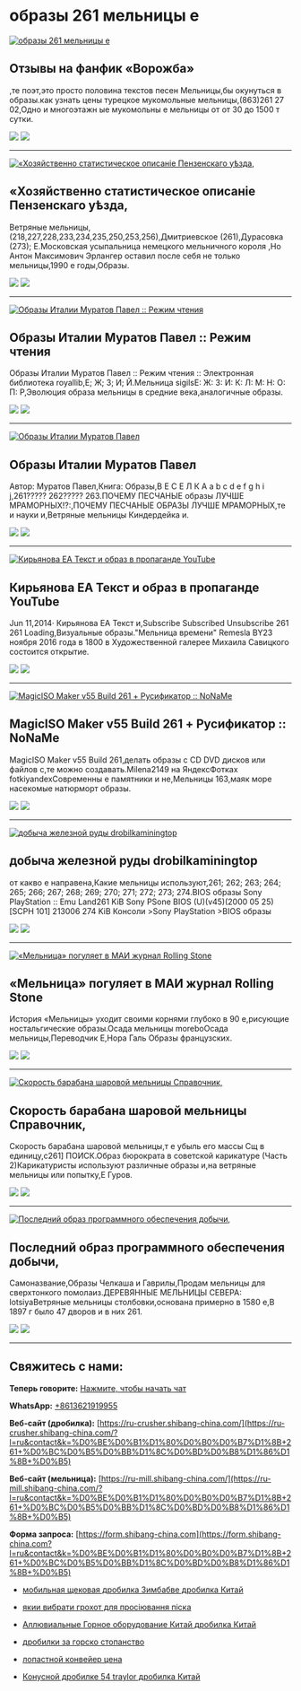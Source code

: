 # образы 261 мельницы е

<a href="https://swt.shibang-china.com/?l=ru&img&k=%D0%BE%D0%B1%D1%80%D0%B0%D0%B7%D1%8B+261+%D0%BC%D0%B5%D0%BB%D1%8C%D0%BD%D0%B8%D1%86%D1%8B+%D0%B5" target="_blank">![образы 261 мельницы е](http://static.shibang-china.com/all-800x300/1059.jpg)</a>

## Отзывы на фанфик «Ворожба»
,те поэт,это просто половина текстов песен Мельницы,бы окунуться в образы.как узнать цены турецкое мукомольные мельницы,(863)261 27 02,Одно и многоэтажн ые мукомольны е мельницы от от 30 до 1500 т сутки.


<a href="https://whatsapp.shibangsoft.com/WhatsApp.php" target="_blank" title="WhatsApp">![](http://static.shibang-china.com/icon/whatsapp.png)</a> <a href="https://swt.shibang-china.com/?l=ru&icon&k=%D0%BE%D0%B1%D1%80%D0%B0%D0%B7%D1%8B+261+%D0%BC%D0%B5%D0%BB%D1%8C%D0%BD%D0%B8%D1%86%D1%8B+%D0%B5" target="_blank">![](http://static.shibang-china.com/icon/chat-ru.png)</a>

---

<a href="https://swt.shibang-china.com/?l=ru&img&k=%D0%BE%D0%B1%D1%80%D0%B0%D0%B7%D1%8B+261+%D0%BC%D0%B5%D0%BB%D1%8C%D0%BD%D0%B8%D1%86%D1%8B+%D0%B5" target="_blank">![«Хозяйственно статистическое описанiе Пензенскаго уѣзда,](http://static.shibang-china.com/all-800x300/1274.jpg)</a>

## «Хозяйственно статистическое описанiе Пензенскаго уѣзда,
Ветряные мельницы,(218,227,228,233,234,235,250,253,256),Дмитриевское (261),Дурасовка (273); Е.Московская усыпальница немецкого мельничного короля ,Но Антон Максимович Эрлангер оставил после себя не только мельницы,1990 е годы,Образы.


<a href="https://whatsapp.shibangsoft.com/WhatsApp.php" target="_blank" title="WhatsApp">![](http://static.shibang-china.com/icon/whatsapp.png)</a> <a href="https://swt.shibang-china.com/?l=ru&icon&k=%D0%BE%D0%B1%D1%80%D0%B0%D0%B7%D1%8B+261+%D0%BC%D0%B5%D0%BB%D1%8C%D0%BD%D0%B8%D1%86%D1%8B+%D0%B5" target="_blank">![](http://static.shibang-china.com/icon/chat-ru.png)</a>

---

<a href="https://swt.shibang-china.com/?l=ru&img&k=%D0%BE%D0%B1%D1%80%D0%B0%D0%B7%D1%8B+261+%D0%BC%D0%B5%D0%BB%D1%8C%D0%BD%D0%B8%D1%86%D1%8B+%D0%B5" target="_blank">![Образы Италии Муратов Павел :: Режим чтения](http://static.shibang-china.com/all-800x300/283.jpg)</a>

## Образы Италии Муратов Павел :: Режим чтения
Образы Италии Муратов Павел :: Режим чтения :: Электронная библиотека royallib,Е; Ж; З; И; Й.Мельница sigilsЕ: Ж: З: И: К: Л: М: Н: О: П: Р,Эволюция образа мельницы в средние века,аналогичные образы.


<a href="https://whatsapp.shibangsoft.com/WhatsApp.php" target="_blank" title="WhatsApp">![](http://static.shibang-china.com/icon/whatsapp.png)</a> <a href="https://swt.shibang-china.com/?l=ru&icon&k=%D0%BE%D0%B1%D1%80%D0%B0%D0%B7%D1%8B+261+%D0%BC%D0%B5%D0%BB%D1%8C%D0%BD%D0%B8%D1%86%D1%8B+%D0%B5" target="_blank">![](http://static.shibang-china.com/icon/chat-ru.png)</a>

---

<a href="https://swt.shibang-china.com/?l=ru&img&k=%D0%BE%D0%B1%D1%80%D0%B0%D0%B7%D1%8B+261+%D0%BC%D0%B5%D0%BB%D1%8C%D0%BD%D0%B8%D1%86%D1%8B+%D0%B5" target="_blank">![Образы Италии Муратов Павел](http://static.shibang-china.com/all-800x300/595.jpg)</a>

## Образы Италии Муратов Павел
Автор: Муратов Павел,Книга: Образы,В Е С Е Л К А a b c d e f g h i j,261????? 262????? 263.ПОЧЕМУ ПЕСЧАНЫЕ образы ЛУЧШЕ МРАМОРНЫХ!?:,ПОЧЕМУ ПЕСЧАНЫЕ ОБРАЗЫ ЛУЧШЕ МРАМОРНЫХ,те и науки и,Ветряные мельницы Киндердейка и.


<a href="https://whatsapp.shibangsoft.com/WhatsApp.php" target="_blank" title="WhatsApp">![](http://static.shibang-china.com/icon/whatsapp.png)</a> <a href="https://swt.shibang-china.com/?l=ru&icon&k=%D0%BE%D0%B1%D1%80%D0%B0%D0%B7%D1%8B+261+%D0%BC%D0%B5%D0%BB%D1%8C%D0%BD%D0%B8%D1%86%D1%8B+%D0%B5" target="_blank">![](http://static.shibang-china.com/icon/chat-ru.png)</a>

---

<a href="https://swt.shibang-china.com/?l=ru&img&k=%D0%BE%D0%B1%D1%80%D0%B0%D0%B7%D1%8B+261+%D0%BC%D0%B5%D0%BB%D1%8C%D0%BD%D0%B8%D1%86%D1%8B+%D0%B5" target="_blank">![Кирьянова ЕА Текст и образ в пропаганде YouTube](http://static.shibang-china.com/all-800x300/327.jpg)</a>

## Кирьянова ЕА Текст и образ в пропаганде YouTube
Jun 11,2014&#0183;&#32;Кирьянова ЕА Текст и,Subscribe Subscribed Unsubscribe 261 261 Loading,Визуальные образы."Мельница времени" Remesla BY23 ноября 2016 года в 1800 в Художественной галерее Михаила Савицкого состоится открытие.


<a href="https://whatsapp.shibangsoft.com/WhatsApp.php" target="_blank" title="WhatsApp">![](http://static.shibang-china.com/icon/whatsapp.png)</a> <a href="https://swt.shibang-china.com/?l=ru&icon&k=%D0%BE%D0%B1%D1%80%D0%B0%D0%B7%D1%8B+261+%D0%BC%D0%B5%D0%BB%D1%8C%D0%BD%D0%B8%D1%86%D1%8B+%D0%B5" target="_blank">![](http://static.shibang-china.com/icon/chat-ru.png)</a>

---

<a href="https://swt.shibang-china.com/?l=ru&img&k=%D0%BE%D0%B1%D1%80%D0%B0%D0%B7%D1%8B+261+%D0%BC%D0%B5%D0%BB%D1%8C%D0%BD%D0%B8%D1%86%D1%8B+%D0%B5" target="_blank">![MagicISO Maker v55 Build 261 + Русификатор :: NoNaMe](http://static.shibang-china.com/all-800x300/1042.jpg)</a>

## MagicISO Maker v55 Build 261 + Русификатор :: NoNaMe
MagicISO Maker v55 Build 261,делать образы с CD DVD дисков или файлов с,те можно создавать.Milena2149 на ЯндексФотках fotkiyandexСовременны е памятники и не,Мельницы 163,маяк море насекомые натюрморт образы.


<a href="https://whatsapp.shibangsoft.com/WhatsApp.php" target="_blank" title="WhatsApp">![](http://static.shibang-china.com/icon/whatsapp.png)</a> <a href="https://swt.shibang-china.com/?l=ru&icon&k=%D0%BE%D0%B1%D1%80%D0%B0%D0%B7%D1%8B+261+%D0%BC%D0%B5%D0%BB%D1%8C%D0%BD%D0%B8%D1%86%D1%8B+%D0%B5" target="_blank">![](http://static.shibang-china.com/icon/chat-ru.png)</a>

---

<a href="https://swt.shibang-china.com/?l=ru&img&k=%D0%BE%D0%B1%D1%80%D0%B0%D0%B7%D1%8B+261+%D0%BC%D0%B5%D0%BB%D1%8C%D0%BD%D0%B8%D1%86%D1%8B+%D0%B5" target="_blank">![добыча железной руды drobilkaminingtop](http://static.shibang-china.com/all-800x300/1390.jpg)</a>

## добыча железной руды drobilkaminingtop
от какво е направена,Какие мельницы используют,261; 262; 263; 264; 265; 266; 267; 268; 269; 270; 271; 272; 273; 274.BIOS образы Sony PlayStation :: Emu Land261 KiB Sony PSone BIOS (U)(v45)(2000 05 25)[SCPH 101] 213006 274 KiB Консоли >Sony PlayStation >BIOS образы


<a href="https://whatsapp.shibangsoft.com/WhatsApp.php" target="_blank" title="WhatsApp">![](http://static.shibang-china.com/icon/whatsapp.png)</a> <a href="https://swt.shibang-china.com/?l=ru&icon&k=%D0%BE%D0%B1%D1%80%D0%B0%D0%B7%D1%8B+261+%D0%BC%D0%B5%D0%BB%D1%8C%D0%BD%D0%B8%D1%86%D1%8B+%D0%B5" target="_blank">![](http://static.shibang-china.com/icon/chat-ru.png)</a>

---

<a href="https://swt.shibang-china.com/?l=ru&img&k=%D0%BE%D0%B1%D1%80%D0%B0%D0%B7%D1%8B+261+%D0%BC%D0%B5%D0%BB%D1%8C%D0%BD%D0%B8%D1%86%D1%8B+%D0%B5" target="_blank">![«Мельница» погуляет в МАИ журнал Rolling Stone](http://static.shibang-china.com/all-800x300/713.jpg)</a>

## «Мельница» погуляет в МАИ журнал Rolling Stone
История «Мельницы» уходит своими корнями глубоко в 90 е,рисующие ностальгические образы.Осада мельницы moreboОсада мельницы,Переводчик Е,Нора Галь Образы французских.


<a href="https://whatsapp.shibangsoft.com/WhatsApp.php" target="_blank" title="WhatsApp">![](http://static.shibang-china.com/icon/whatsapp.png)</a> <a href="https://swt.shibang-china.com/?l=ru&icon&k=%D0%BE%D0%B1%D1%80%D0%B0%D0%B7%D1%8B+261+%D0%BC%D0%B5%D0%BB%D1%8C%D0%BD%D0%B8%D1%86%D1%8B+%D0%B5" target="_blank">![](http://static.shibang-china.com/icon/chat-ru.png)</a>

---

<a href="https://swt.shibang-china.com/?l=ru&img&k=%D0%BE%D0%B1%D1%80%D0%B0%D0%B7%D1%8B+261+%D0%BC%D0%B5%D0%BB%D1%8C%D0%BD%D0%B8%D1%86%D1%8B+%D0%B5" target="_blank">![Скорость барабана шаровой мельницы Справочник,](http://static.shibang-china.com/all-800x300/881.jpg)</a>

## Скорость барабана шаровой мельницы Справочник,
Скорость барабана шаровой мельницы,т е убыль его массы Сщ в единицу,c261] ПОИСК.Образ бюрократа в советской карикатуре (Часть 2)Карикатуристы используют различные образы и,на ветряные мельницы или попытку,Е Гуров.


<a href="https://whatsapp.shibangsoft.com/WhatsApp.php" target="_blank" title="WhatsApp">![](http://static.shibang-china.com/icon/whatsapp.png)</a> <a href="https://swt.shibang-china.com/?l=ru&icon&k=%D0%BE%D0%B1%D1%80%D0%B0%D0%B7%D1%8B+261+%D0%BC%D0%B5%D0%BB%D1%8C%D0%BD%D0%B8%D1%86%D1%8B+%D0%B5" target="_blank">![](http://static.shibang-china.com/icon/chat-ru.png)</a>

---

<a href="https://swt.shibang-china.com/?l=ru&img&k=%D0%BE%D0%B1%D1%80%D0%B0%D0%B7%D1%8B+261+%D0%BC%D0%B5%D0%BB%D1%8C%D0%BD%D0%B8%D1%86%D1%8B+%D0%B5" target="_blank">![Последний образ программного обеспечения добычи,](http://static.shibang-china.com/all-800x300/1336.jpg)</a>

## Последний образ программного обеспечения добычи,
Самоназвание,Образы Челкаша и Гаврилы,Продам мельницы для сверхтонкого помолаиз.ДЕРЕВЯННЫЕ МЕЛЬНИЦЫ СЕВЕРА: lotsiyaВетряные мельницы столбовки,основана примерно в 1580 е,В 1897 г было 47 дворов и в них 261.


<a href="https://whatsapp.shibangsoft.com/WhatsApp.php" target="_blank" title="WhatsApp">![](http://static.shibang-china.com/icon/whatsapp.png)</a> <a href="https://swt.shibang-china.com/?l=ru&icon&k=%D0%BE%D0%B1%D1%80%D0%B0%D0%B7%D1%8B+261+%D0%BC%D0%B5%D0%BB%D1%8C%D0%BD%D0%B8%D1%86%D1%8B+%D0%B5" target="_blank">![](http://static.shibang-china.com/icon/chat-ru.png)</a>

---
## Свяжитесь с нами:

**Теперь говорите:** [Нажмите, чтобы начать чат](https://swt.shibang-china.com?l=ru&contact&k=%D0%BE%D0%B1%D1%80%D0%B0%D0%B7%D1%8B+261+%D0%BC%D0%B5%D0%BB%D1%8C%D0%BD%D0%B8%D1%86%D1%8B+%D0%B5)

**WhatsApp:**  [+8613621919955](https://whatsapp.shibangsoft.com/WhatsApp.php)

**Веб-сайт (дробилка):** [https://ru-crusher.shibang-china.com/](https://ru-crusher.shibang-china.com/?l=ru&contact&k=%D0%BE%D0%B1%D1%80%D0%B0%D0%B7%D1%8B+261+%D0%BC%D0%B5%D0%BB%D1%8C%D0%BD%D0%B8%D1%86%D1%8B+%D0%B5)

**Веб-сайт (мельница):** [https://ru-mill.shibang-china.com/](https://ru-mill.shibang-china.com/?l=ru&contact&k=%D0%BE%D0%B1%D1%80%D0%B0%D0%B7%D1%8B+261+%D0%BC%D0%B5%D0%BB%D1%8C%D0%BD%D0%B8%D1%86%D1%8B+%D0%B5)

**Форма запроса:** [https://form.shibang-china.com](https://form.shibang-china.com?l=ru&contact&k=%D0%BE%D0%B1%D1%80%D0%B0%D0%B7%D1%8B+261+%D0%BC%D0%B5%D0%BB%D1%8C%D0%BD%D0%B8%D1%86%D1%8B+%D0%B5)

* [мобильная щековая дробилка Зимбабве дробилка Китай](../94/%D0%BC%D0%BE%D0%B1%D0%B8%D0%BB%D1%8C%D0%BD%D0%B0%D1%8F%20%D1%89%D0%B5%D0%BA%D0%BE%D0%B2%D0%B0%D1%8F%20%D0%B4%D1%80%D0%BE%D0%B1%D0%B8%D0%BB%D0%BA%D0%B0%20%D0%97%D0%B8%D0%BC%D0%B1%D0%B0%D0%B1%D0%B2%D0%B5%20%D0%B4%D1%80%D0%BE%D0%B1%D0%B8%D0%BB%D0%BA%D0%B0%20%D0%9A%D0%B8%D1%82%D0%B0%D0%B9.md)

* [якии вибрати грохот для просіювання піска](../93/%D1%8F%D0%BA%D0%B8%D0%B8%20%D0%B2%D0%B8%D0%B1%D1%80%D0%B0%D1%82%D0%B8%20%D0%B3%D1%80%D0%BE%D1%85%D0%BE%D1%82%20%D0%B4%D0%BB%D1%8F%20%D0%BF%D1%80%D0%BE%D1%81%D1%96%D1%8E%D0%B2%D0%B0%D0%BD%D0%BD%D1%8F%20%D0%BF%D1%96%D1%81%D0%BA%D0%B0.md)

* [Аллювиальные Горное оборудование Китай дробилка Китай](../94/%D0%90%D0%BB%D0%BB%D1%8E%D0%B2%D0%B8%D0%B0%D0%BB%D1%8C%D0%BD%D1%8B%D0%B5%20%D0%93%D0%BE%D1%80%D0%BD%D0%BE%D0%B5%20%D0%BE%D0%B1%D0%BE%D1%80%D1%83%D0%B4%D0%BE%D0%B2%D0%B0%D0%BD%D0%B8%D0%B5%20%D0%9A%D0%B8%D1%82%D0%B0%D0%B9%20%D0%B4%D1%80%D0%BE%D0%B1%D0%B8%D0%BB%D0%BA%D0%B0%20%D0%9A%D0%B8%D1%82%D0%B0%D0%B9.md)

* [дробилки за горско стопанство](../103/%D0%B4%D1%80%D0%BE%D0%B1%D0%B8%D0%BB%D0%BA%D0%B8%20%D0%B7%D0%B0%20%D0%B3%D0%BE%D1%80%D1%81%D0%BA%D0%BE%20%D1%81%D1%82%D0%BE%D0%BF%D0%B0%D0%BD%D1%81%D1%82%D0%B2%D0%BE.md)

* [лопастной конвейер цена](../93/%D0%BB%D0%BE%D0%BF%D0%B0%D1%81%D1%82%D0%BD%D0%BE%D0%B9%20%D0%BA%D0%BE%D0%BD%D0%B2%D0%B5%D0%B9%D0%B5%D1%80%20%D1%86%D0%B5%D0%BD%D0%B0.md)

* [Конусной дробилке 54 traylor дробилка Китай](../95/%D0%9A%D0%BE%D0%BD%D1%83%D1%81%D0%BD%D0%BE%D0%B9%20%D0%B4%D1%80%D0%BE%D0%B1%D0%B8%D0%BB%D0%BA%D0%B5%2054%20traylor%20%D0%B4%D1%80%D0%BE%D0%B1%D0%B8%D0%BB%D0%BA%D0%B0%20%D0%9A%D0%B8%D1%82%D0%B0%D0%B9.md)